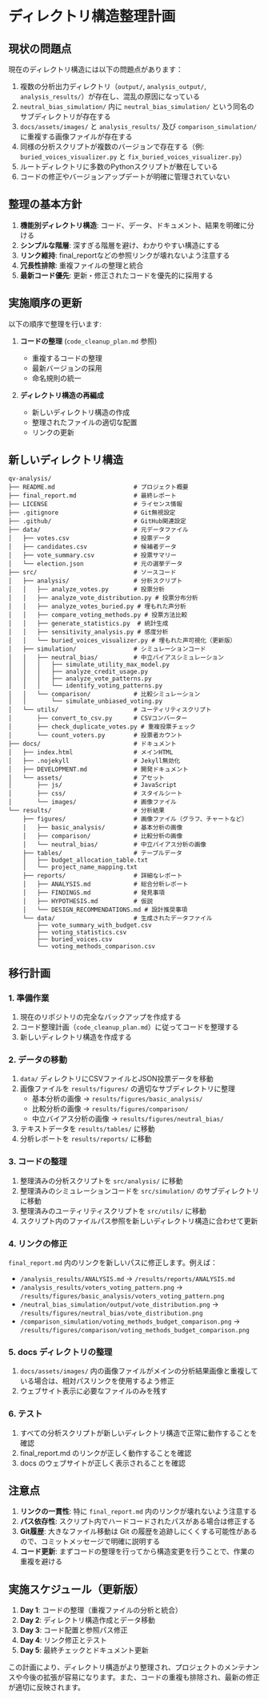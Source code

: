 # ディレクトリ構造整理計画

## 現状の問題点

現在のディレクトリ構造には以下の問題点があります：

1. 複数の分析出力ディレクトリ（`output/`, `analysis_output/`, `analysis_results/`）が存在し、混乱の原因になっている
2. `neutral_bias_simulation/` 内に `neutral_bias_simulation/` という同名のサブディレクトリが存在する
3. `docs/assets/images/` と `analysis_results/` 及び `comparison_simulation/` に重複する画像ファイルが存在する
4. 同様の分析スクリプトが複数のバージョンで存在する（例: `buried_voices_visualizer.py` と `fix_buried_voices_visualizer.py`）
5. ルートディレクトリに多数のPythonスクリプトが散在している
6. コードの修正やバージョンアップデートが明確に管理されていない

## 整理の基本方針

1. **機能別ディレクトリ構造**: コード、データ、ドキュメント、結果を明確に分ける
2. **シンプルな階層**: 深すぎる階層を避け、わかりやすい構造にする
3. **リンク維持**: final_reportなどの参照リンクが壊れないよう注意する
4. **冗長性排除**: 重複ファイルの整理と統合
5. **最新コード優先**: 更新・修正されたコードを優先的に採用する

## 実施順序の更新

以下の順序で整理を行います:

1. **コードの整理** (`code_cleanup_plan.md` 参照)
   - 重複するコードの整理
   - 最新バージョンの採用
   - 命名規則の統一

2. **ディレクトリ構造の再編成**
   - 新しいディレクトリ構造の作成
   - 整理されたファイルの適切な配置
   - リンクの更新

## 新しいディレクトリ構造

```
qv-analysis/
├── README.md                      # プロジェクト概要
├── final_report.md                # 最終レポート
├── LICENSE                        # ライセンス情報
├── .gitignore                     # Git無視設定
├── .github/                       # GitHub関連設定
├── data/                          # 元データファイル
│   ├── votes.csv                  # 投票データ
│   ├── candidates.csv             # 候補者データ
│   ├── vote_summary.csv           # 投票サマリー
│   └── election.json              # 元の選挙データ
├── src/                           # ソースコード
│   ├── analysis/                  # 分析スクリプト
│   │   ├── analyze_votes.py       # 投票分析
│   │   ├── analyze_vote_distribution.py # 投票分布分析
│   │   ├── analyze_votes_buried.py # 埋もれた声分析
│   │   ├── compare_voting_methods.py # 投票方法比較
│   │   ├── generate_statistics.py  # 統計生成
│   │   ├── sensitivity_analysis.py # 感度分析
│   │   └── buried_voices_visualizer.py # 埋もれた声可視化（更新版）
│   ├── simulation/                # シミュレーションコード
│   │   ├── neutral_bias/          # 中立バイアスシミュレーション
│   │   │   ├── simulate_utility_max_model.py
│   │   │   ├── analyze_credit_usage.py
│   │   │   ├── analyze_vote_patterns.py
│   │   │   └── identify_voting_patterns.py
│   │   └── comparison/            # 比較シミュレーション
│   │       └── simulate_unbiased_voting.py
│   └── utils/                     # ユーティリティスクリプト
│       ├── convert_to_csv.py      # CSVコンバーター
│       ├── check_duplicate_votes.py # 重複投票チェック
│       └── count_voters.py        # 投票者カウント
├── docs/                          # ドキュメント
│   ├── index.html                 # メインHTML
│   ├── .nojekyll                  # Jekyll無効化
│   ├── DEVELOPMENT.md             # 開発ドキュメント
│   └── assets/                    # アセット
│       ├── js/                    # JavaScript
│       ├── css/                   # スタイルシート
│       └── images/                # 画像ファイル
└── results/                       # 分析結果
    ├── figures/                   # 画像ファイル（グラフ、チャートなど）
    │   ├── basic_analysis/        # 基本分析の画像
    │   ├── comparison/            # 比較分析の画像
    │   └── neutral_bias/          # 中立バイアス分析の画像
    ├── tables/                    # テーブルデータ
    │   ├── budget_allocation_table.txt
    │   └── project_name_mapping.txt
    ├── reports/                   # 詳細なレポート
    │   ├── ANALYSIS.md            # 総合分析レポート
    │   ├── FINDINGS.md            # 発見事項
    │   ├── HYPOTHESIS.md          # 仮説
    │   └── DESIGN_RECOMMENDATIONS.md # 設計推奨事項
    └── data/                      # 生成されたデータファイル
        ├── vote_summary_with_budget.csv
        ├── voting_statistics.csv
        ├── buried_voices.csv
        └── voting_methods_comparison.csv
```

## 移行計画

### 1. 準備作業

1. 現在のリポジトリの完全なバックアップを作成する
2. コード整理計画（`code_cleanup_plan.md`）に従ってコードを整理する
3. 新しいディレクトリ構造を作成する

### 2. データの移動

1. `data/` ディレクトリにCSVファイルとJSON投票データを移動
2. 画像ファイルを `results/figures/` の適切なサブディレクトリに整理
   - 基本分析の画像 → `results/figures/basic_analysis/`
   - 比較分析の画像 → `results/figures/comparison/`
   - 中立バイアス分析の画像 → `results/figures/neutral_bias/`
3. テキストデータを `results/tables/` に移動
4. 分析レポートを `results/reports/` に移動

### 3. コードの整理

1. 整理済みの分析スクリプトを `src/analysis/` に移動
2. 整理済みのシミュレーションコードを `src/simulation/` のサブディレクトリに移動
3. 整理済みのユーティリティスクリプトを `src/utils/` に移動
4. スクリプト内のファイルパス参照を新しいディレクトリ構造に合わせて更新

### 4. リンクの修正

`final_report.md` 内のリンクを新しいパスに修正します。例えば：

- `/analysis_results/ANALYSIS.md` → `/results/reports/ANALYSIS.md`
- `/analysis_results/voters_voting_pattern.png` → `/results/figures/basic_analysis/voters_voting_pattern.png`
- `/neutral_bias_simulation/output/vote_distribution.png` → `/results/figures/neutral_bias/vote_distribution.png`
- `/comparison_simulation/voting_methods_budget_comparison.png` → `/results/figures/comparison/voting_methods_budget_comparison.png`

### 5. docs ディレクトリの整理

1. `docs/assets/images/` 内の画像ファイルがメインの分析結果画像と重複している場合は、相対パスリンクを使用するよう修正
2. ウェブサイト表示に必要なファイルのみを残す

### 6. テスト

1. すべての分析スクリプトが新しいディレクトリ構造で正常に動作することを確認
2. final_report.md のリンクが正しく動作することを確認
3. docs のウェブサイトが正しく表示されることを確認

## 注意点

1. **リンクの一貫性**: 特に `final_report.md` 内のリンクが壊れないよう注意する
2. **パス依存性**: スクリプト内でハードコードされたパスがある場合は修正する
3. **Git履歴**: 大きなファイル移動は Git の履歴を追跡しにくくする可能性があるので、コミットメッセージで明確に説明する
4. **コード更新**: まずコードの整理を行ってから構造変更を行うことで、作業の重複を避ける

## 実施スケジュール（更新版）

1. **Day 1**: コードの整理（重複ファイルの分析と統合）
2. **Day 2**: ディレクトリ構造作成とデータ移動
3. **Day 3**: コード配置と参照パス修正
4. **Day 4**: リンク修正とテスト
5. **Day 5**: 最終チェックとドキュメント更新

この計画により、ディレクトリ構造がより整理され、プロジェクトのメンテナンスや今後の拡張が容易になります。また、コードの重複も排除され、最新の修正が適切に反映されます。 